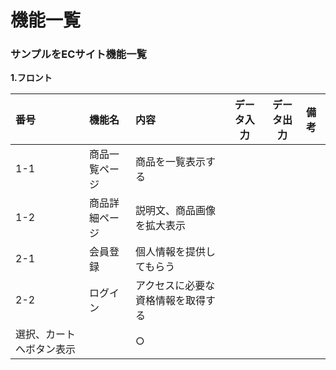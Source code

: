 
# 機能一覧
### サンプルをECサイト機能一覧
**1.フロント**

|番号|機能名|内容|データ入力|データ出力|備考|
|:---|:---|:---|:---:|:----:|:---|
|1-1|商品一覧ページ|商品を一覧表示する||||
|1-2|商品詳細ページ|説明文、商品画像を拡大表示||||
|2-1|会員登録|個人情報を提供してもらう||||
|2-2|ログイン|アクセスに必要な資格情報を取得する||||
選択、カートへボタン表示||○||

